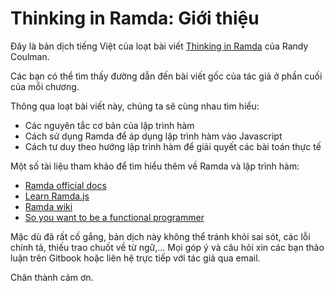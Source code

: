 # Thinking in Ramda: Giới thiệu

Đây là bản dịch tiếng Việt của loạt bài viết [Thinking in Ramda](http://randycoulman.com/blog/categories/thinking-in-ramda/) của Randy Coulman.

Các bạn có thể tìm thấy đường dẫn đến bài viết gốc của tác giả ở phần cuối của mỗi chương.

Thông qua loạt bài viết này, chúng ta sẽ cùng nhau tìm hiểu:

* Các nguyên tắc cơ bản của lập trình hàm
* Cách sử dụng Ramda để áp dụng lập trình hàm vào Javascript
* Cách tư duy theo hướng lập trình hàm để giải quyết các bài toán thực tế

Một số tài liệu tham khảo để tìm hiểu thêm về Ramda và lập trình hàm:

* [Ramda official docs](http://ramdajs.com/0.21.0/docs/)
* [Learn Ramda.js](https://egghead.io/playlists/learn-ramda-js-ec318ad7)
* [Ramda wiki](https://github.com/ramda/ramda/wiki)
* [So you want to be a functional programmer](https://medium.com/@cscalfani/so-you-want-to-be-a-functional-programmer-part-1-1f15e387e536)

Mặc dù đã rất cố gắng, bản dịch này không thể tránh khỏi sai sót, các lỗi chính tả, thiếu trao chuốt về từ ngữ,... Mọi góp ý và câu hỏi xin các bạn thảo luận trên Gitbook hoặc liên hệ trực tiếp với tác giả qua email.

Chân thành cảm ơn.

